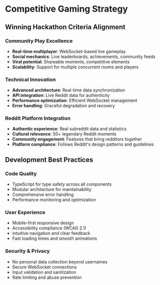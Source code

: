 # Competitive Gaming Strategy

## Winning Hackathon Criteria Alignment

### Community Play Excellence
- **Real-time multiplayer**: WebSocket-based live gameplay
- **Social mechanics**: Live leaderboards, achievements, community feeds
- **Viral potential**: Shareable moments, competitive elements
- **Scalability**: Support for multiple concurrent rooms and players

### Technical Innovation
- **Advanced architecture**: Real-time data synchronization
- **API integration**: Live Reddit data for authenticity
- **Performance optimization**: Efficient WebSocket management
- **Error handling**: Graceful degradation and recovery

### Reddit Platform Integration
- **Authentic experience**: Real subreddit data and statistics
- **Cultural relevance**: 50+ legendary Reddit moments
- **Community engagement**: Features that bring redditors together
- **Platform compliance**: Follows Reddit's design patterns and guidelines

## Development Best Practices

### Code Quality
- TypeScript for type safety across all components
- Modular architecture for maintainability
- Comprehensive error handling
- Performance monitoring and optimization

### User Experience
- Mobile-first responsive design
- Accessibility compliance (WCAG 2.1)
- Intuitive navigation and clear feedback
- Fast loading times and smooth animations

### Security & Privacy
- No personal data collection beyond usernames
- Secure WebSocket connections
- Input validation and sanitization
- Rate limiting and abuse prevention